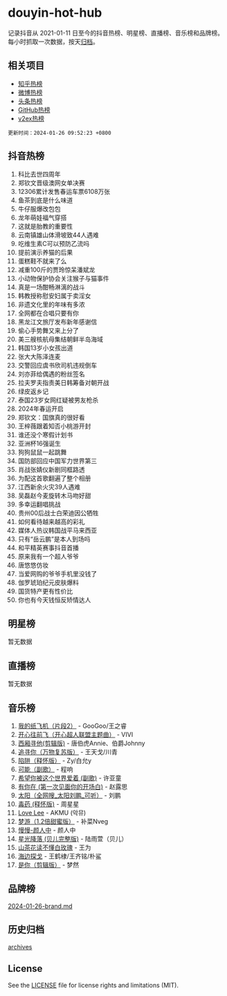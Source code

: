 # douyin-hot-hub

记录抖音从 2021-01-11 日至今的抖音热榜、明星榜、直播榜、音乐榜和品牌榜。每小时抓取一次数据，按天[归档](archives)。

## 相关项目

- [知乎热榜](https://github.com/lonnyzhang423/zhihu-hot-hub)
- [微博热榜](https://github.com/lonnyzhang423/weibo-hot-hub)
- [头条热榜](https://github.com/lonnyzhang423/toutiao-hot-hub)
- [GitHub热榜](https://github.com/lonnyzhang423/github-hot-hub)
- [v2ex热榜](https://github.com/lonnyzhang423/v2ex-hot-hub)


`更新时间：2024-01-26 09:52:23 +0800`

## 抖音热榜

1. 科比去世四周年
1. 郑钦文晋级澳网女单决赛
1. 12306累计发售春运车票6108万张
1. 鱼茶到底是什么味道
1. 牛仔服爆改包包
1. 龙年萌娃福气穿搭
1. 这就是胎教的重要性
1. 云南镇雄山体滑坡致44人遇难
1. 吃维生素C可以预防乙流吗
1. 提前演示养猫的后果
1. 蛋糕鞋不就来了么
1. 减重100斤的贾玲惊呆潘斌龙
1. 小动物保护协会关注猴子与猫事件
1. 真是一场酣畅淋漓的战斗
1. 韩教授称慰安妇属于卖淫女
1. 非遗文化里的年味有多浓
1. 全网都在合唱只要有你
1. 黑龙江文旅厅发布新年感谢信
1. 偷心手势舞又来上分了
1. 美三艘核航母集结朝鲜半岛海域
1. 韩国13岁小女孩出道
1. 张大大陈泽连麦
1. 交警回应虞书欣司机违规倒车
1. 刘亦菲给偶遇的粉丝签名
1. 拉夫罗夫指责美日韩筹备对朝开战
1. 绿皮返乡记
1. 泰国23岁女网红疑被男友枪杀
1. 2024年春运开启
1. 郑钦文：国旗真的很好看
1. 王梓薇跟着知否小桃游开封
1. 谁还没个寒假计划书
1. 亚洲杯16强诞生
1. 狗狗鼠鼠一起跳舞
1. 国防部回应中国军力世界第三
1. 肖战张婧仪新剧同框路透
1. 为配这首歌翻遍了整个相册
1. 江西新余火灾39人遇难
1. 吴磊赵今麦旋转木马吻好甜
1. 多幸运翻唱挑战
1. 贵州00后战士白荣迪因公牺牲
1. 如何看待越来越高的彩礼
1. 媒体人热议韩国战平马来西亚
1. 只有“岳云鹏”是本人到场吗
1. 和平精英赛事抖音首播
1. 原来我有一个超人爷爷
1. 唐悠悠仿妆
1. 当爱网购的爷爷手机里没钱了
1. 伽罗琥珀纪元皮肤爆料
1. 国货特产更有性价比
1. 你也有今天钱恒反矫情达人

## 明星榜

暂无数据

## 直播榜

暂无数据

## 音乐榜

1. [我的纸飞机（片段2）](https://sf86-cdn-tos.douyinstatic.com/obj/tos-cn-ve-2774/oM2ZrKcg2CD5AeRB2gkeXOFB1IxAGJdZPazYHf) - GooGoo/王之睿
1. [开心往前飞（开心超人联盟主题曲）](https://sf86-cdn-tos.douyinstatic.com/obj/tos-cn-ve-2774/9d8fb7c82cf1421fb93a9fe925275e0a) - VIVI
1. [西厢寻他(剪辑版)](https://sf3-cdn-tos.douyinstatic.com/obj/tos-cn-ve-2774/oUsAVfAQKlRNxEv5qxvIB8o5qmIWUcXbzJKJhw) - 唐伯虎Annie、伯爵Johnny
1. [追寻你（万物复苏版）](https://sf86-cdn-tos.douyinstatic.com/obj/tos-cn-ve-2774/oYeAZJsbjIDit9APmBg8u6uDUQnHmoCf3gbo74) - 王天戈/川青
1. [陷阱（释怀版）](https://sf86-cdn-tos.douyinstatic.com/obj/tos-cn-ve-2774/oE8C21LeZrzKLDFfQYgMzx4GAIHageG5IzayY7) - Zy/白允y
1. [可能（副歌）](https://sf3-cdn-tos.douyinstatic.com/obj/tos-cn-ve-2774/cde1731888894259b333569393c2fb51) - 程响
1. [希望你被这个世界爱着 (副歌)](https://sf86-cdn-tos.douyinstatic.com/obj/tos-cn-ve-2774/oUHCmWQfZlE3QQBKBeD8rCFLpJzPgCpImhsxMt) - 许亚童
1. [有你在 (第一次见面你的开场白)](https://sf86-cdn-tos.douyinstatic.com/obj/tos-cn-ve-2774/oAthrQ3ClJBfI57uBoFEgNDYtNCZ0TSYQQfxQ0) - 赵露思
1. [太阳（全网搜_太阳刘鹏_可听）](https://sf86-cdn-tos.douyinstatic.com/obj/tos-cn-ve-2774/ogWbyIQnlBFImVbeDocRdCIYtBHlbJXgfZMvgz) - 刘鹏
1. [毒药 (释怀版)](https://sf3-cdn-tos.douyinstatic.com/obj/tos-cn-ve-2774/oYILMEAzspdZBIzy4frJNB8ZHPHWAhiwowd4Ad) - 周星星
1. [Love Lee](https://sf6-cdn-tos.douyinstatic.com/obj/tos-cn-ve-2774/o05GbkJGbCBTdDnMtB0fwOYgkeZp23vrWQDQBS) - AKMU (악뮤)
1. [梦游（1.2倍甜蜜版）](https://sf86-cdn-tos.douyinstatic.com/obj/tos-cn-ve-2774/o4gyAUm8hwufoEABmwVIiQtHsFuGzAEEWtNMzo) - 补菜Nveg
1. [慢慢-颜人中](https://sf86-cdn-tos.douyinstatic.com/obj/tos-cn-ve-2774/ocjHNfBXdBxQNC8ZGAeoLMFTUgtBg8bkExunDC) - 颜人中
1. [星光降落 (贝儿完整版)](https://sf86-cdn-tos.douyinstatic.com/obj/tos-cn-ve-2774/okwB9hAwyAtsFFkFBzAX1hOOfQuIoMNs0W2Mwr) - 陆雨萱（贝儿）
1. [山茶花读不懂白玫瑰](https://sf86-cdn-tos.douyinstatic.com/obj/tos-cn-ve-2774/osfn8B7DktrRHEPJgPCfDbw7QDQEkwC16BxZg9) - 王为
1. [海边探戈](https://sf3-cdn-tos.douyinstatic.com/obj/tos-cn-ve-2774/os9gE0VQCGqt6VQkZDyBBYvfSDY0QFe3vVmubn) - 王鹤棣/王齐铭/朴鲨
1. [是你（剪辑版）](https://sf86-cdn-tos.douyinstatic.com/obj/tos-cn-ve-2774/46019dae783c4c969944217fe1cfafc4) - 梦然

## 品牌榜

[2024-01-26-brand.md](archives/2024-01-26-brand.md)

## 历史归档

[archives](archives)

## License

See the [LICENSE](LICENSE) file for license rights and limitations (MIT).
